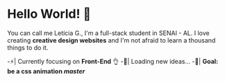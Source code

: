 # Hello World! 👋
You can call me Letícia G., I'm a full-stack student in SENAI - AL. I love creating **creative design websites** and I'm not afraid to learn a thousand things to do it.

-⚡| Currently focusing on **Front-End** 👌
-🔭| Loading new ideas...
-🚀| **Goal: be a css animation *master***
